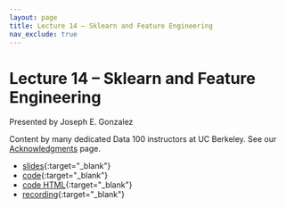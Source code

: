 ```yaml
---
layout: page
title: Lecture 14 – Sklearn and Feature Engineering
nav_exclude: true
---
```


# Lecture 14 – Sklearn and Feature Engineering

Presented by Joseph E. Gonzalez

Content by many dedicated Data 100 instructors at UC Berkeley. See our [Acknowledgments](../../acks) page.

- [slides](https://docs.google.com/presentation/d/1TlRhgNUhpwlh1LohdXsLudV68DMN_41ICIAI8vHjQeQ/edit?usp=sharing){:target="_blank"}
- [code](https://data100.datahub.berkeley.edu/hub/user-redirect/git-pull?repo=https%3A%2F%2Fgithub.com%2FDS-100%2Fsp24-student&urlpath=tree%2Fsp24-student%2Flecture%2Flec14%2Flec14.ipynb&branch=main){:target="_blank"}
- [code HTML](../../resources/assets/lectures/lec14/lec14.html){:target="_blank"}
- [recording](https://youtu.be/e5Ls7CDHt7g){:target="_blank"}
